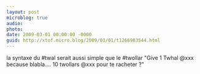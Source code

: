 ```yaml
---
layout: post
microblog: true
audio: 
photo: 
date: 2009-03-01 00:00:00 -0000
guid: http://xtof.micro.blog/2009/03/01/t1266983544.html
---
```

la syntaxe du #twal serait aussi simple que le #twollar "Give 1 Twhal @xxx because blabla.... 10 twollars @xxx pour te racheter ?"
